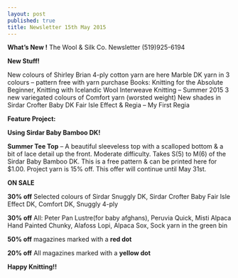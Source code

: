 ```yaml
---
layout: post
published: true
title: Newsletter 15th May 2015
---
```





**What’s New !**
The Wool & Silk Co. Newsletter  (519)925-6194
 
**New Stuff!**

New colours of Shirley Brian 4-ply cotton yarn are here
Marble DK yarn in 3 colours – pattern free with yarn purchase
Books: Knitting for the Absolute Beginner, Knitting with Icelandic Wool
Interweave Knitting – Summer 2015 
3 new variegated colours of Comfort yarn (worsted weight)
New shades in Sirdar Crofter Baby DK Fair Isle Effect & Regia – My First Regia
 
**Feature Project:**

**Using Sirdar Baby Bamboo DK!**

**Summer Tee Top** – A beautiful sleeveless top with a scalloped bottom & a bit of lace detail up the front. Moderate difficulty.  Takes S(5) to M(6) of the Sirdar Baby Bamboo DK. 
This is a free pattern & can be printed here for $1.00.  Project yarn is 15% off.  This offer will continue until May 31st.
 
**ON SALE** 

**30% off**  Selected colours of Sirdar Snuggly DK, Sirdar Crofter Baby Fair Isle Effect DK, Comfort DK, Snuggly 4-ply 

**30% off**  All:   Peter Pan Lustre(for baby afghans), Peruvia Quick, Misti Alpaca Hand Painted Chunky, Alafoss Lopi, Alpaca Sox, Sock yarn in the green bin 

**50% off**  magazines marked with a **red dot** 

**20% off** All magazines marked with a **yellow dot** 


**Happy Knitting!!**

